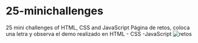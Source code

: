 # 25-minichallenges
25 mini challenges of HTML, CSS and JavaScript
Página de retos, coloca una letra y observa el demo realizado en HTML - CSS -JavaScript
![retos](https://i.ibb.co/wKZ2xH4/retos.png)


